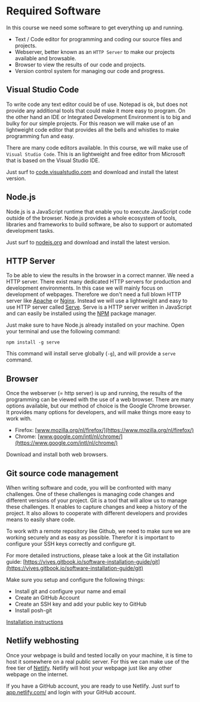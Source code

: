 # Required Software

In this course we need some software to get everything up and running.

* Text / Code editor for programming and coding our source files and projects.
* Webserver, better known as an `HTTP Server` to make our projects available and browsable.
* Browser to view the results of our code and projects.
* Version control system for managing our code and progress.

## Visual Studio Code

To write code any text editor could be of use. Notepad is ok, but does not provide any additional tools that could make it more easy to program. On the other hand an IDE or Integrated Development Environment is to big and bulky for our simple projects. For this reason we will make use of an lightweight code editor that provides all the bells and whistles to make programming fun and easy.

There are many code editors available. In this course, we will make use of `Visual Studio Code`. This is an lightweight and free editor from Microsoft that is based on the Visual Studio IDE.

Just surf to [code.visualstudio.com](https://code.visualstudio.com/) and download and install the latest version.

## Node.js

Node.js is a JavaScript runtime that enable you to execute JavaScript code outside of the browser. Node.js provides a whole ecosystem of tools, libraries and frameworks to build software, be also to support or automated development tasks.

Just surf to [nodejs.org](https://nodejs.org) and download and install the latest version.

## HTTP Server

To be able to view the results in the browser in a correct manner. We need a HTTP server. There exist many dedicated HTTP servers for production and development environments. In this case we will mainly focus on development of webpages. Therefore we don't need a full blown HTTP server like [Apache](https://httpd.apache.org/) or [Nginx](https://www.nginx.com/). Instead we will use a lightweight and easy to use HTTP server called [Serve](https://github.com/vercel/serve). Serve is a HTTP server written in JavaScript and can easily be installed using the [NPM](https://npmjs.org) package manager.

Just make sure to have Node.js already installed on your machine. Open your terminal and use the following command:

```shell
npm install -g serve
```

This command will install serve globally (`-g`), and will provide a `serve` command.

## Browser

Once the webserver (= http server) is up and running, the results of the programming can be viewed with the use of a web browser. There are many options available, but our method of choice is the Google Chrome browser. It provides many options for developers, and will make things more easy to work with.

* Firefox: [www.mozilla.org/nl/firefox/](https://www.mozilla.org/nl/firefox/)
* Chrome: [www.google.com/intl/nl/chrome/](https://www.google.com/intl/nl/chrome/)

Download and install both web browsers.

## Git source code management

When writing software and code, you will be confronted with many challenges. One of these challenges is managing code changes and different versions of your project. Git is a tool that will allow us to manage these challenges. It enables to capture changes and keep a history of the project. It also allows to cooperate with different developers and provides means to easily share code.

To work with a remote repository like Github, we need to make sure we are working securely and as easy as possible. Therefor it is important to configure your SSH keys correctly and configure git.

For more detailed instructions, please take a look at the Git installation guide: [https://vives.gitbook.io/software-installation-guide/git](https://vives.gitbook.io/software-installation-guide/git)

Make sure you setup and configure the following things:

* Install git and configure your name and email
* Create an GitHub Account
* Create an SSH key and add your public key to GitHub
* Install posh-git

[Installation instructions](./software/git-github.md)

## Netlify webhosting

Once your webpage is build and tested locally on your machine, it is time to host it somewhere on a real public server. For this we can make use of the free tier of [Netlify](https://www.netlify.com/). Netlify will host your webpage just like any other webpage on the internet.

If you have a GitHub account, you are ready to use Netlify. Just surf to [app.netlify.com/](https://app.netlify.com/) and login with your GitHub account.
